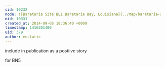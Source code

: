 ```yaml
---
cid: 10232
node: ![Barataria Site BL1 Barataria Bay, Louisiana](../map/barataria-site-bl1-barataria-bay-louisiana/04-19-2014)
nid: 10331
created_at: 2014-09-08 18:36:40 +0000
timestamp: 1410201400
uid: 379
author: eustatic
---
```


include in publication as a postiive story

for BN5